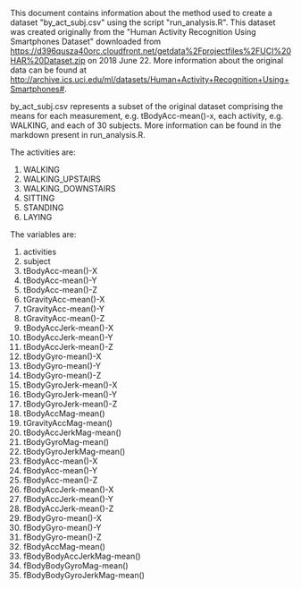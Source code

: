 This document contains information about the method used to create a dataset "by_act_subj.csv" using the script "run_analysis.R". This dataset was created originally from the "Human Activity Recognition Using Smartphones Dataset" downloaded from https://d396qusza40orc.cloudfront.net/getdata%2Fprojectfiles%2FUCI%20HAR%20Dataset.zip on 2018 June 22. More information about the original data can be found at http://archive.ics.uci.edu/ml/datasets/Human+Activity+Recognition+Using+Smartphones#.   
  
by_act_subj.csv represents a subset of the original dataset comprising the means for each measurement, e.g. tBodyAcc-mean()-x, each activity, e.g. WALKING, and each of 30 subjects. More information can be found in the markdown present in run_analysis.R.  
  
The activities are:  
1. WALKING  
2. WALKING_UPSTAIRS  
3. WALKING_DOWNSTAIRS  
4. SITTING  
5. STANDING  
6. LAYING  
  
The variables are:  
1. activities
2. subject
3. tBodyAcc-mean()-X
4. tBodyAcc-mean()-Y
5. tBodyAcc-mean()-Z
6. tGravityAcc-mean()-X
7. tGravityAcc-mean()-Y
8. tGravityAcc-mean()-Z
9. tBodyAccJerk-mean()-X
10. tBodyAccJerk-mean()-Y
11. tBodyAccJerk-mean()-Z
12. tBodyGyro-mean()-X
13. tBodyGyro-mean()-Y
14. tBodyGyro-mean()-Z
15. tBodyGyroJerk-mean()-X
16. tBodyGyroJerk-mean()-Y
17. tBodyGyroJerk-mean()-Z
18. tBodyAccMag-mean()
19. tGravityAccMag-mean()
20. tBodyAccJerkMag-mean()
21. tBodyGyroMag-mean()
22. tBodyGyroJerkMag-mean()
23. fBodyAcc-mean()-X
24. fBodyAcc-mean()-Y
25. fBodyAcc-mean()-Z
26. fBodyAccJerk-mean()-X
27. fBodyAccJerk-mean()-Y
28. fBodyAccJerk-mean()-Z
29. fBodyGyro-mean()-X
30. fBodyGyro-mean()-Y
31. fBodyGyro-mean()-Z
32. fBodyAccMag-mean()
33. fBodyBodyAccJerkMag-mean()
34. fBodyBodyGyroMag-mean()
35. fBodyBodyGyroJerkMag-mean()
